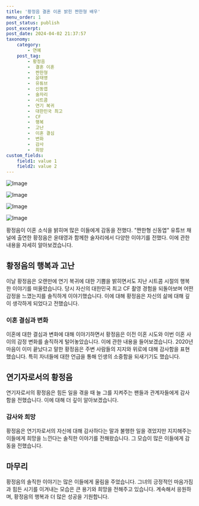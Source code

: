 ```yaml
---
title: '황정음 결혼 이혼 밝힌 짠한형 배우'
menu_order: 1
post_status: publish
post_excerpt: 
post_date: 2024-04-02 21:37:57
taxonomy:
    category:
        - 연예
    post_tag:
        - 황정음
        -  결혼 이혼
        -  짠한형
        -  윤태영
        -  유튜브
        -  신동엽
        -  술자리
        -  시트콤
        -  연기 복귀
        -  대한민국 최고
        -  CF
        -  행복
        -  고난
        -  이혼 결심
        -  변화
        -  감사
        -  희망
custom_fields:
    field1: value 1
    field2: value 2
---
```


![Image](https://mimgnews.pstatic.net/image/312/2024/04/02/0000656127_001_20240402075301311.jpg?type=w540)

![Image](https://ssl.pstatic.net/mimgnews/image/312/2024/04/02/0000656127_002_20240402075301348.jpg?type=w540)

![Image](https://mimgnews.pstatic.net/image/312/2024/04/02/0000656127_003_20240402075301379.jpg?type=w540)

![Image](https://ssl.pstatic.net/mimgnews/image/312/2024/04/02/0000656127_004_20240402075301410.jpg?type=w540)

황정음이 이혼 소식을 밝히며 많은 이들에게 감동을 전했다. "짠한형 신동엽" 유튜브 채널에 출연한 황정음은 윤태영과 함께한 술자리에서 다양한 이야기를 전했다. 이에 관한 내용을 자세히 알아보겠습니다.
## 황정음의 행복과 고난
이날 황정음은 오랜만에 연기 복귀에 대한 기쁨을 밝히면서도 지난 시트콤 시절의 행복한 이야기를 떠올렸습니다. 당시 자신의 대한민국 최고 CF 촬영 경험을 되돌아보며 어떤 감정을 느꼈는지를 솔직하게 이야기했습니다. 이에 대해 황정음은 자신의 삶에 대해 깊이 생각하게 되었다고 전했습니다.
### 이혼 결심과 변화
이혼에 대한 결심과 변화에 대해 이야기하면서 황정음은 이전 이혼 시도와 이번 이혼 사이의 감정 변화를 솔직하게 털어놓았습니다. 이에 관한 내용을 들어보겠습니다.
2020년 마음이 이미 끝났다고 말한 황정음은 주변 사람들의 지지와 위로에 대해 감사함을 표현했습니다. 특히 자녀들에 대한 언급을 통해 인생의 소중함을 되새기기도 했습니다. 
## 연기자로서의 황정음
연기자로서의 황정음은 힘든 일을 겪을 때 늘 그를 지켜주는 팬들과 관계자들에게 감사함을 전했습니다. 이에 대해 더 깊이 알아보겠습니다.
### 감사와 희망
황정음은 연기자로서의 자신에 대해 감사하다는 말과 불행한 일을 겪었지만 지지해주는 이들에게 희망을 느낀다는 솔직한 이야기를 전해왔습니다. 그 모습이 많은 이들에게 감동을 전했습니다.
## 마무리
황정음의 솔직한 이야기는 많은 이들에게 울림을 주었습니다. 그녀의 긍정적인 마음가짐과 힘든 시기를 이겨내는 모습은 큰 용기와 희망을 전해주고 있습니다. 계속해서 응원하며, 황정음의 행복과 더 많은 성공을 기원합니다.
